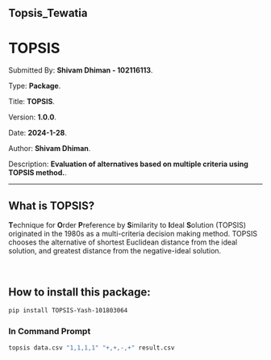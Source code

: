 ## Topsis_Tewatia

# TOPSIS

Submitted By: **Shivam Dhiman - 102116113**.

Type: **Package**.

Title: **TOPSIS**.

Version: **1.0.0**.

Date: **2024-1-28**.

Author: **Shivam Dhiman**.

Description: **Evaluation of alternatives based on multiple criteria using TOPSIS method.**.

---

## What is TOPSIS?

**T**echnique for **O**rder **P**reference by **S**imilarity to **I**deal **S**olution
(TOPSIS) originated in the 1980s as a multi-criteria decision making method.
TOPSIS chooses the alternative of shortest Euclidean distance from the ideal solution,
and greatest distance from the negative-ideal solution.

<br>

## How to install this package:

```bash
pip install TOPSIS-Yash-101803064
```

### In Command Prompt

```bash
topsis data.csv "1,1,1,1" "+,+,-,+" result.csv
```

